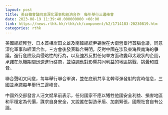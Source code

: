 ```yaml
---
layout: post
title: 美日韓會議同意深化軍事和經濟合作　每年舉行三邊峰會
date: 2023-08-19 11:39:40.000000000 +08:00
link: https://news.rthk.hk/rthk/ch/component/k2/1714183-20230819.htm
categories: rthk
---
```


美國總統拜登、日本首相岸田文雄及南韓總統尹錫悅在大衛營舉行首腦會議，同意深化軍事和經濟合作。三方會後發表聯合聲明，反對中國在涉及東海與南海的爭議，進行危險及具侵略性的行為，以及強烈反對任何單方面改變印太現狀的企圖，承諾在危機期間迅速進行磋商，並協調應對影響共同利益的地區挑戰、挑釁和威脅。

聯合聲明又同意，每年舉行聯合軍演，並在底前共享北韓導彈發射的實時信息，三國並承諾每年舉行三邊峰會。

中國外交部發言人汪文斌早前表示，任何國家不應以犧牲他國安全利益、損害地區和平穩定為代價，謀求自身安全，又說誰在製造矛盾、加劇緊張，國際社會自有公論。

